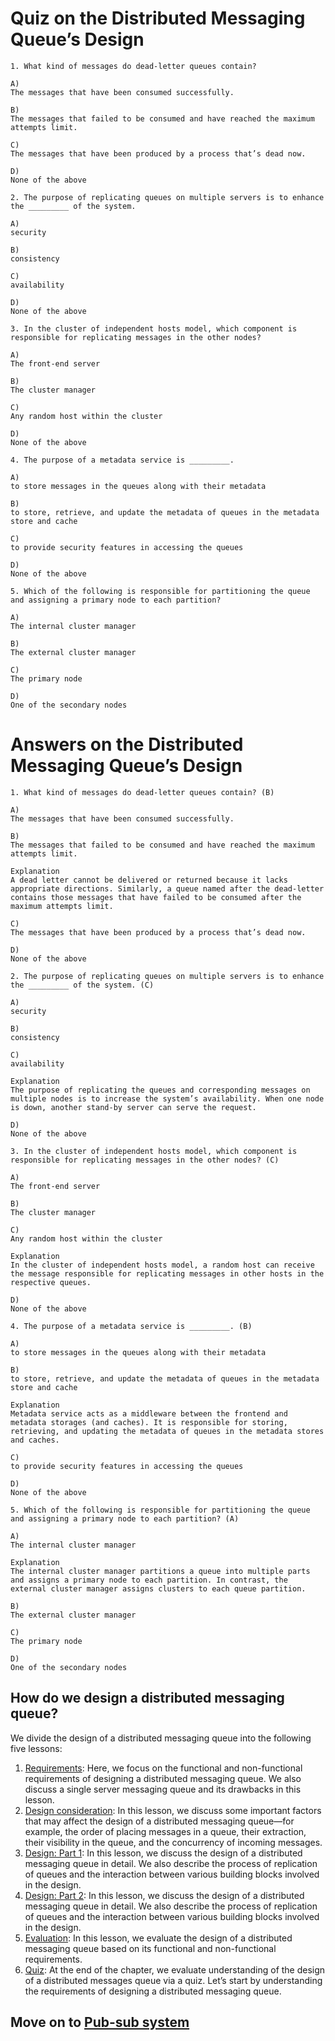 # Quiz on the Distributed Messaging Queue’s Design
```
1. What kind of messages do dead-letter queues contain?

A)
The messages that have been consumed successfully.

B)
The messages that failed to be consumed and have reached the maximum attempts limit.

C)
The messages that have been produced by a process that’s dead now.

D)
None of the above
```

```
2. The purpose of replicating queues on multiple servers is to enhance the _________ of the system.

A)
security

B)
consistency

C)
availability

D)
None of the above
```

```
3. In the cluster of independent hosts model, which component is responsible for replicating messages in the other nodes?

A)
The front-end server

B)
The cluster manager

C)
Any random host within the cluster

D)
None of the above
```

```
4. The purpose of a metadata service is _________.

A)
to store messages in the queues along with their metadata

B)
to store, retrieve, and update the metadata of queues in the metadata store and cache

C)
to provide security features in accessing the queues

D)
None of the above
```

```
5. Which of the following is responsible for partitioning the queue and assigning a primary node to each partition?

A)
The internal cluster manager

B)
The external cluster manager

C)
The primary node

D)
One of the secondary nodes
```


# Answers on the Distributed Messaging Queue’s Design
```
1. What kind of messages do dead-letter queues contain? (B)

A)
The messages that have been consumed successfully.

B)
The messages that failed to be consumed and have reached the maximum attempts limit.

Explanation
A dead letter cannot be delivered or returned because it lacks appropriate directions. Similarly, a queue named after the dead-letter contains those messages that have failed to be consumed after the maximum attempts limit.

C)
The messages that have been produced by a process that’s dead now.

D)
None of the above
```

```
2. The purpose of replicating queues on multiple servers is to enhance the _________ of the system. (C)

A)
security

B)
consistency

C)
availability

Explanation
The purpose of replicating the queues and corresponding messages on multiple nodes is to increase the system’s availability. When one node is down, another stand-by server can serve the request.

D)
None of the above
```

```
3. In the cluster of independent hosts model, which component is responsible for replicating messages in the other nodes? (C)

A)
The front-end server

B)
The cluster manager

C)
Any random host within the cluster

Explanation
In the cluster of independent hosts model, a random host can receive the message responsible for replicating messages in other hosts in the respective queues.

D)
None of the above
```

```
4. The purpose of a metadata service is _________. (B)

A)
to store messages in the queues along with their metadata

B)
to store, retrieve, and update the metadata of queues in the metadata store and cache

Explanation
Metadata service acts as a middleware between the frontend and metadata storages (and caches). It is responsible for storing, retrieving, and updating the metadata of queues in the metadata stores and caches.

C)
to provide security features in accessing the queues

D)
None of the above
```

```
5. Which of the following is responsible for partitioning the queue and assigning a primary node to each partition? (A)

A)
The internal cluster manager

Explanation
The internal cluster manager partitions a queue into multiple parts and assigns a primary node to each partition. In contrast, the external cluster manager assigns clusters to each queue partition.

B)
The external cluster manager

C)
The primary node

D)
One of the secondary nodes
```



## How do we design a distributed messaging queue?
We divide the design of a distributed messaging queue into the following five lessons:

1. [Requirements](../Requirements%20of%20a%20Distributed%20Messaging%20Queue’s%20Design/README.md): Here, we focus on the functional and non-functional requirements of designing a distributed messaging queue. We also discuss a single server messaging queue and its drawbacks in this lesson.
2. [Design consideration](../Considerations%20of%20a%20Distributed%20Messaging%20Queue’s%20Design/README.md): In this lesson, we discuss some important factors that may affect the design of a distributed messaging queue—for example, the order of placing messages in a queue, their extraction, their visibility in the queue, and the concurrency of incoming messages.
3. [Design: Part 1](../Design%20of%20a%20Distributed%20Messaging%20Queue%20Part%201/README.md): In this lesson, we discuss the design of a distributed messaging queue in detail. We also describe the process of replication of queues and the interaction between various building blocks involved in the design.
4. [Design: Part 2](../Design%20of%20a%20Distributed%20Messaging%20Queue%20Part%202/README.md): In this lesson, we discuss the design of a distributed messaging queue in detail. We also describe the process of replication of queues and the interaction between various building blocks involved in the design.
5. [Evaluation](../Evaluation%20of%20a%20Distributed%20Messaging%20Queue’s%20Design/README.md): In this lesson, we evaluate the design of a distributed messaging queue based on its functional and non-functional requirements.
6. [Quiz](../Quiz%20on%20the%20Distributed%20Messaging%20Queue’s%20Design/README.md): At the end of the chapter, we evaluate understanding of the design of a distributed messages queue via a quiz.
Let’s start by understanding the requirements of designing a distributed messaging queue.


## Move on to [Pub-sub system](../../Pub-sub/System%20Design%20The%20Pub-sub%20Abstraction/README.md)